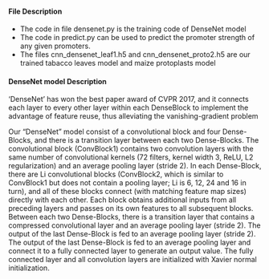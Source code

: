 <h4>File Description</h4>
<ul>
  <li>The code in file densenet.py is the training code of DenseNet model</li>
  <li>The code in predict.py can be used to predict the promoter strength of any given promoters.</li>
  <li>The files cnn_densenet_leaf1.h5 and cnn_densenet_proto2.h5 are our trained tabacco leaves model and maize protoplasts model</li>
</ul>
<h4>DenseNet model Description</h4>
<p>‘DenseNet’ has won the best paper award of CVPR 2017, and it connects each layer to every other layer within each DenseBlock to implement the advantage of feature reuse, thus alleviating the vanishing-gradient problem</p>
<p>Our “DenseNet” model consist of a convolutional block and four Dense-Blocks, and there is a transition layer between each two Dense-Blocks. The convolutional block (ConvBlock1) contains two convolution layers with the same number of convolutional kernels (72 filters, kernel width 3, ReLU, L2 regularization) and an average pooling layer (stride 2). In each Dense-Block, there are Li convolutional blocks (ConvBlock2, which is similar to ConvBlock1 but does not contain a pooling layer; Li is 6, 12, 24 and 16 in turn), and all of these blocks connect (with matching feature map sizes)  directly with each other. Each block obtains additional inputs from all preceding layers and passes on its own features to all subsequent blocks. Between each two Dense-Blocks, there is a transition layer that contains a compressed convolutional layer and an average pooling layer (stride 2). The output of the last Dense-Block is fed to an average pooling layer (stride 2). The output of the last Dense-Block is fed to an average pooling layer and connect it to a fully connected layer to generate an output value. The fully connected layer and all convolution layers are initialized with Xavier normal initialization.</p>
